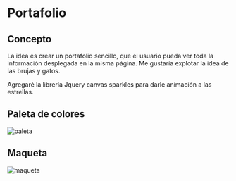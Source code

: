 # Portafolio


## Concepto

La idea es crear un portafolio sencillo, que el usuario pueda ver toda la información desplegada en la misma página.
Me gustaría explotar la idea de las brujas y gatos.

Agregaré la librería Jquery canvas sparkles para darle animación a las estrellas.

## Paleta de colores

![paleta](https://i.imgur.com/Okeer4C.png)

## Maqueta
![maqueta](https://i.imgur.com/ewr5Cbt.png)
